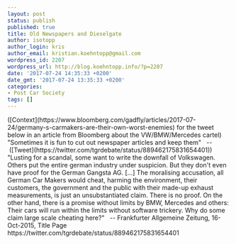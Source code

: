 ```yaml
---
layout: post
status: publish
published: true
title: Old Newspapers and Dieselgate
author: isotopp
author_login: kris
author_email: kristian.koehntopp@gmail.com
wordpress_id: 2207
wordpress_url: http://blog.koehntopp.info/?p=2207
date: '2017-07-24 14:35:33 +0200'
date_gmt: '2017-07-24 13:35:33 +0200'
categories:
- Post Car Society
tags: []
---
```

<p>([Context](https://www.bloomberg.com/gadfly/articles/2017-07-24/germany-s-carmakers-are-their-own-worst-enemies) for the tweet below in an article from Bloomberg about the VW/BMW/Mercedes cartel) "Sometimes it is fun to cut out newspaper articles and keep them" &nbsp;&nbsp;--&nbsp;([Tweet](https://twitter.com/tgrdebate/status/889462175831654401)) "Lusting for a scandal, some want to write the downfall of Volkswagen. Others put the entire german industry under suspicion. But they don't even have proof for the German Gangsta AG. […] The moralising accusation, all German Car Makers would cheat, harming the environment, their customers, the government and the public with their made-up exhaust measurements, is just an unsubstantiated claim. There is no proof. On the other hand, there is a promise without limits by BMW, Mercedes and others: Their cars will run within the limits without software trickery. Why do some claim large scale cheating here?" &nbsp;&nbsp;-- Frankfurter Allgemeine Zeitung, 16-Oct-2015, Title Page <!--more--> https://twitter.com/tgrdebate/status/889462175831654401</p>

